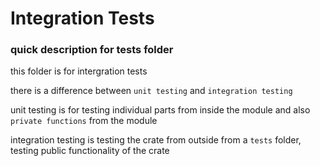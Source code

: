 
# Integration Tests

### quick description for tests folder

this folder is for intergration tests

there is a difference between `unit testing` and `integration testing`

unit testing is for testing individual parts from inside the module and also `private functions` from the module

integration testing is testing the crate from outside from a `tests` folder, testing public functionality of the crate